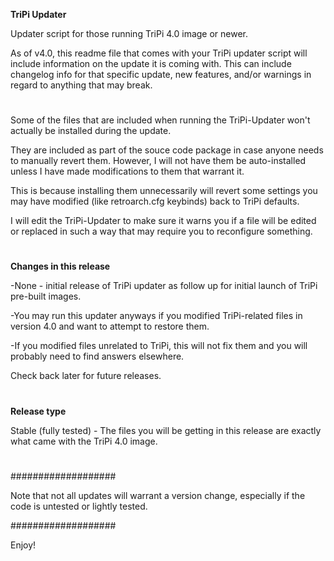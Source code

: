 **TriPi Updater**

Updater script for those running TriPi 4.0 image or newer.

As of v4.0, this readme file that comes with your TriPi updater script will include information on the update it is coming with.
This can include changelog info for that specific update, new features, and/or warnings in regard to anything that may break.

#

Some of the files that are included when running the TriPi-Updater won't actually be installed during the update.

They are included as part of the souce code package in case anyone needs to manually revert them. However, I will not have them be auto-installed unless I have made modifications to them that warrant it. 

This is because installing them unnecessarily will revert some settings you may have modified (like retroarch.cfg keybinds) back to TriPi defaults.

I will edit the TriPi-Updater to make sure it warns you if a file will be edited or replaced in such a way that may require you to reconfigure something.

#

#

**Changes in this release**

-None - initial release of TriPi updater as follow up for initial launch of TriPi pre-built images.

-You may run this updater anyways if you modified TriPi-related files in version 4.0 and want to attempt to restore them.

-If you modified files unrelated to TriPi, this will not fix them and you will probably need to find answers elsewhere.

Check back later for future releases.

#

#

**Release type**

Stable (fully tested) - The files you will be getting in this release are exactly what came with the TriPi 4.0 image.

#

#

###################

Note that not all updates will warrant a version change, especially if the code is untested or lightly tested.

###################

Enjoy!
